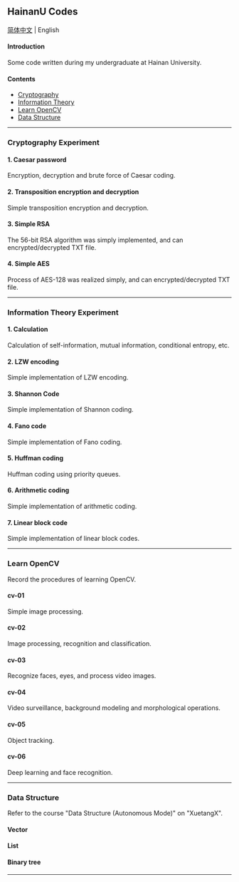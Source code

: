 ## HainanU Codes

[简体中文](README.md) | English

#### Introduction
Some code written during my undergraduate at Hainan University.

#### Contents
- [Cryptography](#cryptography-experiment)
- [Information Theory](#information-theory-experiment)
- [Learn OpenCV](#learn-opencv)
- [Data Structure](#data-structure)

---

### Cryptography Experiment
#### 1. Caesar password
Encryption, decryption and brute force of Caesar coding.

#### 2. Transposition encryption and decryption
Simple transposition encryption and decryption.

#### 3. Simple RSA
The 56-bit RSA algorithm was simply implemented, and can encrypted/decrypted TXT file.

#### 4. Simple AES
Process of AES-128 was realized simply, and can encrypted/decrypted TXT file.

---

### Information Theory Experiment
#### 1. Calculation
Calculation of self-information, mutual information, conditional entropy, etc.

#### 2. LZW encoding
Simple implementation of LZW encoding.

#### 3. Shannon Code
Simple implementation of Shannon coding.

#### 4. Fano code
Simple implementation of Fano coding.

#### 5. Huffman coding
Huffman coding using priority queues.

#### 6. Arithmetic coding
Simple implementation of arithmetic coding.

#### 7. Linear block code
Simple implementation of linear block codes.

---

### Learn OpenCV
Record the procedures of learning OpenCV.

#### cv-01
Simple image processing.

#### cv-02
Image processing, recognition and classification.

#### cv-03
Recognize faces, eyes, and process video images.

#### cv-04
Video surveillance, background modeling and morphological operations.

#### cv-05
Object tracking.

#### cv-06
Deep learning and face recognition.

---

### Data Structure
Refer to the course "Data Structure (Autonomous Mode)" on "XuetangX".

#### Vector

#### List

#### Binary tree

---